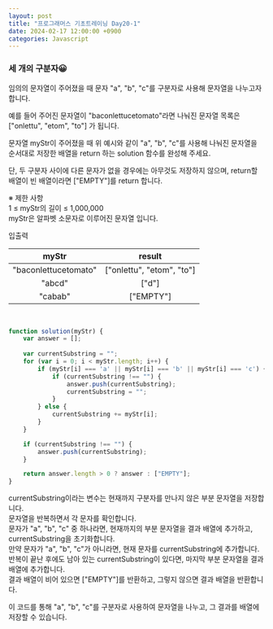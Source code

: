 ```yaml
---
layout: post
title: "프로그래머스 기초트레이닝 Day20-1"
date: 2024-02-17 12:00:00 +0900
categories: Javascript
---
```


### 세 개의 구분자😀

임의의 문자열이 주어졌을 때 문자 "a", "b", "c"를 구분자로 사용해 문자열을 나누고자 합니다.<br>

예를 들어 주어진 문자열이 "baconlettucetomato"라면 나눠진 문자열 목록은 ["onlettu", "etom", "to"] 가 됩니다.<br>

문자열 myStr이 주어졌을 때 위 예시와 같이 "a", "b", "c"를 사용해 나눠진 문자열을 순서대로 저장한 배열을 return 하는 solution 함수를 완성해 주세요.<br>

단, 두 구분자 사이에 다른 문자가 없을 경우에는 아무것도 저장하지 않으며, return할 배열이 빈 배열이라면 ["EMPTY"]를 return 합니다.<br>

※ 제한 사항<br>
1 ≤ myStr의 길이 ≤ 1,000,000<br>
myStr은 알파벳 소문자로 이루어진 문자열 입니다.<br>

입출력 <br>

| myStr  |		result |
| :-------: | :-------: |
| "baconlettucetomato"| ["onlettu", "etom", "to"]|
|   "abcd"  |["d"]  |
| "cabab"| ["EMPTY"] |

<br>

```javascript
function solution(myStr) {
    var answer = [];
    
    var currentSubstring = "";
    for (var i = 0; i < myStr.length; i++) {
        if (myStr[i] === 'a' || myStr[i] === 'b' || myStr[i] === 'c') {
            if (currentSubstring !== "") {
                answer.push(currentSubstring);
                currentSubstring = "";
            }
        } else {
            currentSubstring += myStr[i];
        }
    }

    if (currentSubstring !== "") {
        answer.push(currentSubstring);
    }

    return answer.length > 0 ? answer : ["EMPTY"];
}

```
currentSubstring이라는 변수는 현재까지 구분자를 만나지 않은 부분 문자열을 저장합니다.<br>
문자열을 반복하면서 각 문자를 확인합니다.<br>
문자가 "a", "b", "c" 중 하나라면, 현재까지의 부분 문자열을 결과 배열에 추가하고, currentSubstring을 초기화합니다.<br>
만약 문자가 "a", "b", "c"가 아니라면, 현재 문자를 currentSubstring에 추가합니다.<br>
반복이 끝난 후에도 남아 있는 currentSubstring이 있다면, 마지막 부분 문자열을 결과 배열에 추가합니다.<br>
결과 배열이 비어 있으면 ["EMPTY"]를 반환하고, 그렇지 않으면 결과 배열을 반환합니다.<br>

이 코드를 통해 "a", "b", "c"를 구분자로 사용하여 문자열을 나누고, 그 결과를 배열에 저장할 수 있습니다.<br>